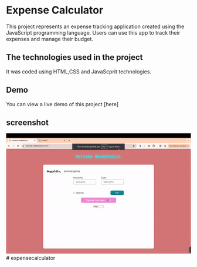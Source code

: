 <h1> Expense Calculator </h1>

This project represents an expense tracking application created using the JavaScript programming language. Users can use this app to track their expenses and manage their budget.

<h2> The technologies used in the project </h2>

It was coded using HTML,CSS and JavaScprit technologies.

<h2> Demo </h2>

You can view a live demo of this project [here]
<h2> screenshot </h2>

![](screen.gif)# expensecalculator
